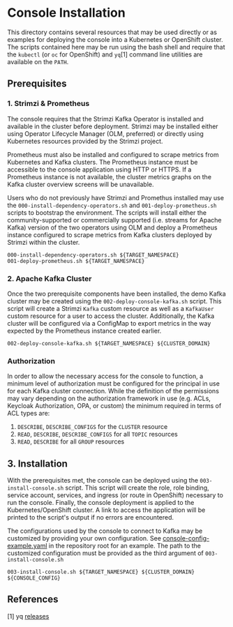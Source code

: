 # Console Installation

This directory contains several resources that may be used directly or as examples for deploying the
console into a Kubernetes or OpenShift cluster. The scripts contained here may be run using the bash
shell and require that the `kubectl` (or `oc` for OpenShift) and `yq`[1] command line utilities
are available on the `PATH`.

## Prerequisites

### 1. Strimzi & Prometheus

The console requires that the Strimzi Kafka Operator is installed and available in the cluster before
deployment. Strimzi may be installed either using Operator Lifecycle Manager (OLM, preferred) or directly
using Kubernetes resources provided by the Strimzi project.

Prometheus must also be installed and configured to scrape metrics from Kubernetes and Kafka clusters. The
Prometheus instance must be accessible to the console application using HTTP or HTTPS. If a Prometheus instance
is not available, the cluster metrics graphs on the Kafka cluster overview screens will be unavailable.

Users who do not previously have Strimzi and Promethus installed may use the `000-install-dependency-operators.sh`
and `001-deploy-prometheus.sh` scripts to bootstrap the environment. The scripts will install either the community-supported
or commercially supported (i.e. streams for Apache Kafka) version of the two operators using OLM and deploy a Prometheus instance
configured to scrape metrics from Kafka clusters deployed by Strimzi within the cluster.

```shell
000-install-dependency-operators.sh ${TARGET_NAMESPACE}
001-deploy-prometheus.sh ${TARGET_NAMESPACE}
```

### 2. Apache Kafka Cluster

Once the two prerequisite components have been installed, the demo Kafka cluster may be created using the
`002-deploy-console-kafka.sh` script. This script will create a Strimzi `Kafka` custom resource as well as a
`KafkaUser` custom resource for a user to access the cluster. Additionally, the Kafka cluster will be configured via
a ConfigMap to export metrics in the way expected by the Prometheus instance created earlier.

```shell
002-deploy-console-kafka.sh ${TARGET_NAMESPACE} ${CLUSTER_DOMAIN}
```

### Authorization

In order to allow the necessary access for the console to function, a minimum level of authorization must be configured
for the principal in use for each Kafka cluster connection. While the definition of the permissions may vary depending
on the authorization framework in use (e.g. ACLs, Keycloak Authorization, OPA, or custom) the minimum required in terms
of ACL types are:

1. `DESCRIBE`, `DESCRIBE_CONFIGS` for the `CLUSTER` resource
1. `READ`, `DESCRIBE`, `DESCRIBE_CONFIGS` for all `TOPIC` resources
1. `READ`, `DESCRIBE` for all `GROUP` resources

## 3. Installation

With the prerequisites met, the console can be deployed using the `003-install-console.sh` script. This script will
create the role, role binding, service account, services, and ingress (or route in OpenShift) necessary to run the console.
Finally, the console deployment is applied to the Kubernetes/OpenShift cluster. A link to access the application will
be printed to the script's output if no errors are encountered.

The configurations used by the console to connect to Kafka may be customized by providing your own configuration.
See [console-config-example.yaml](../console-config-example.yaml) in the repository root for an example. The path to
the customized configuration must be provided as the third argument of `003-install-console.sh`

```shell
003-install-console.sh ${TARGET_NAMESPACE} ${CLUSTER_DOMAIN} ${CONSOLE_CONFIG}
```

## References

[1] yq [releases](https://github.com/mikefarah/yq/releases)
